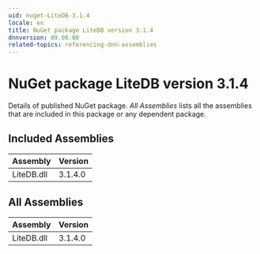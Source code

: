 ```yaml
---
uid: nuget-LiteDB-3.1.4
locale: en
title: NuGet package LiteDB version 3.1.4
dnnversion: 09.08.00
related-topics: referencing-dnn-assemblies
---
```


# NuGet package LiteDB version 3.1.4
Details of published NuGet package.
*All Assemblies* lists all the assemblies that are included in this package or any dependent package.

## Included Assemblies

|Assembly|Version|
|---|---|
|LiteDB.dll|3.1.4.0|

## All Assemblies

|Assembly|Version|
|---|---|
|LiteDB.dll|3.1.4.0|

